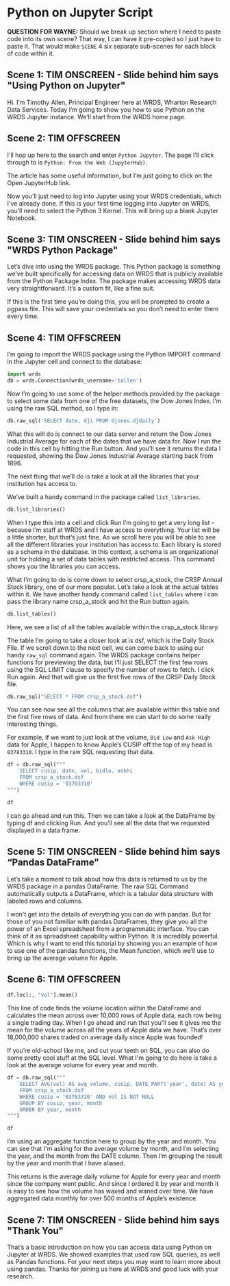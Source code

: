 # Python on Jupyter Script

**QUESTION FOR WAYNE:** Should we break up section where I need to paste code into its own scene? That way, I can have it pre-copied so I just have to paste it. That would make `SCENE` 4 six separate sub-scenes for each block of code within it.

## Scene 1: TIM ONSCREEN - Slide behind him says "Using Python on Jupyter"

Hi. I’m Timothy Allen, Principal Engineer here at WRDS, Wharton Research Data Services. Today I’m going to show you how to use Python on the WRDS Jupyter instance. We’ll start from the WRDS home page. 

## Scene 2: TIM OFFSCREEN

I'll hop up here to the search and enter `Python Jupyter`. The page I’ll click through to is `Python: From the Web (JupyterHub)`. 

The article has some useful information, but I’m just going to click on the Open JupyterHub link.  

Now you’ll just need to log into Jupyter using your WRDS credentials, which I've already done. If this is your first time logging into Jupyter on WRDS, you’ll need to select the Python 3 Kernel. This will bring up a blank Jupyter Notebook.  

## Scene 3: TIM ONSCREEN - Slide behind him says "WRDS Python Package"

Let’s dive into using the WRDS package. This Python package is something we’ve built specifically for accessing data on WRDS that is publicly available from the Python Package Index. The package makes accessing WRDS data very straightforward. It’s a custom fit, like a fine suit.  

If this is the first time you’re doing this, you will be prompted to create a pgpass file. This will save your credentials so you don’t need to enter them every time. 

## Scene 4: TIM OFFSCREEN

I’m going to import the WRDS package using the Python IMPORT command in the Jupyter cell and connect to the database:

```python
import wrds
db = wrds.Connection(wrds_username='tallen')
```

Now I’m going to use some of the helper methods provided by the package to select some data from one of the free datasets, the Dow Jones Index. I’m using the raw SQL method, so I type in:  

```python
db.raw_sql('SELECT date, dji FROM djones.djdaily') 
```

What this will do is connect to our data server and return the Dow Jones Industrial Average for each of the dates that we have data for.  Now I run the code in this cell by hitting the Run button. And you’ll see it returns the data I requested, showing the Dow Jones Industrial Average starting back from 1896.  

The next thing that we’ll do is take a look at all the libraries that your institution has access to.  

We’ve built a handy command in the package called `list_libraries`. 

```python
db.list_libraries() 
```

When I type this into a cell and click Run I’m going to get a very long list - because I’m staff at WRDS and I have access to everything. Your list will be a little shorter, but that’s just fine. As we scroll here you will be able to see all the different libraries your institution has access to. Each library is stored as a schema in the database. In this context, a schema is an organizational unit for holding a set of data tables with restricted access. This command shows you the libraries you can access.  

What I’m going to do is come down to select crsp_a_stock, the CRSP Annual Stock library, one of our more popular. Let’s take a look at the actual tables within it. We have another handy command called `list_tables` where I can pass the library name crsp_a_stock and hit the Run button again. 

```python
db.list_tables()
```

Here, we see a list of all the tables available within the crsp_a_stock library. 

The table I’m going to take a closer look at is dsf, which is the Daily Stock File. If we scroll down to the next cell, we can come back to using our handy `raw_sql` command again. The WRDS package contains helper functions for previewing the data, but I’ll just SELECT the first few rows using the SQL LIMIT clause to specify the number of rows to fetch. I click Run again. And that will give us the first five rows of the CRSP Daily Stock file. 

```python
db.raw_sql("SELECT * FROM crsp_a_stock.dsf")
```

You can see now see all the columns that are available within this table and the first five rows of data. And from there we can start to do some really interesting things.  

For example, if we want to just look at the volume, `Bid Low` and `Ask High` data for Apple, I happen to know Apple’s CUSIP off the top of my head is `03783310`.  I type in the raw SQL requesting that data.

```python
df = db.raw_sql("""
    SELECT cusip, date, vol, bidlo, askhi
    FROM crsp_a_stock.dsf
    WHERE cusip = '03783310'
""")

df 
```

I can go ahead and run this. Then we can take a look at the DataFrame by typing df and clicking Run. And you’ll see all the data that we requested displayed in a data frame.   

## Scene 5: TIM ONSCREEN - Slide behind him says “Pandas DataFrame”

Let’s take a moment to talk about how this data is returned to us by the WRDS package in a pandas DataFrame. The raw SQL Command automatically outputs a DataFrame, which is a tabular data structure with labeled rows and columns.   

I won't get into the details of everything you can do with pandas. But for those of you not familiar with pandas DataFrames, they give you all the power of an Excel spreadsheet from a programmatic interface. You can think of it as spreadsheet capability within Python. It is incredibly powerful. Which is why I want to end this tutorial by showing you an example of how to use one of the pandas functions, the Mean function, which we’ll use to bring up the average volume for Apple. 

## Scene 6: TIM OFFSCREEN

```python
df.loc[:, "vol"].mean() 
```

This line of code finds the volume location within the DataFrame and calculates the mean across over 10,000 rows of Apple data, each row being a single trading day. When I go ahead and run that you'll see it gives me the mean for the volume across all the years of Apple data we have. That’s over 18,000,000 shares traded on average daily since Apple was founded! 

If you’re old-school like me, and cut your teeth on SQL, you can also do some pretty cool stuff at the SQL level. What I'm going to do here is take a look at the average volume for every year and month. 

```python
df = db.raw_sql("""
    SELECT AVG(vol) AS avg_volume, cusip, DATE_PART('year', date) AS year, DATE_PART('month', date) AS month
    FROM crsp_a_stock.dsf
    WHERE cusip = '03783310' AND vol IS NOT NULL
    GROUP BY cusip, year, month
    ORDER BY year, month
""")

df
```

I’m using an aggregate function here to group by the year and month. You can see that I'm asking for the average volume by month, and I’m selecting the year, and the month from the DATE column. Then I’m grouping the result by the year and month that I have aliased.  

This returns is the average daily volume for Apple for every year and month since the company went public. And since I ordered it by year and month it is easy to see how the volume has waxed and waned over time. We have aggregated data monthly for over 500 months of Apple’s existence. 

## Scene 7: TIM ONSCREEN - Slide behind him says "Thank You"

That’s a basic introduction on how you can access data using Python on Jupyter at WRDS. We showed examples that used raw SQL queries, as well as Pandas functions. For your next steps you may want to learn more about using pandas. Thanks for joining us here at WRDS and good luck with your research. 
